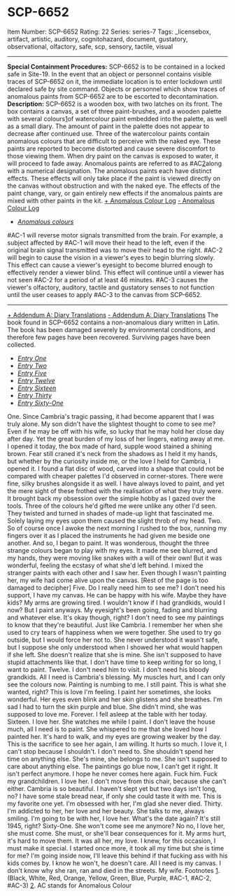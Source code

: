 # SCP-6652
Item Number: SCP-6652
Rating: 22
Series: series-7
Tags: _licensebox, artifact, artistic, auditory, cognitohazard, document, gustatory, observational, olfactory, safe, scp, sensory, tactile, visual

---

**Special Containment Procedures:** SCP-6652 is to be contained in a locked safe in Site-19. In the event that an object or personnel contains visible traces of SCP-6652 on it, the immediate location is to enter lockdown until declared safe by site command. Objects or personnel which show traces of anomalous paints from SCP-6652 are to be escorted to decontamination.
**Description:** SCP-6652 is a wooden box, with two latches on its front. The box contains a canvas, a set of three paint-brushes, and a wooden palette with several colours[1](javascript:;)of watercolour paint embedded into the palette, as well as a small diary. The amount of paint in the palette does not appear to decrease after continued use. Three of the watercolour paints contain anomalous colours that are difficult to perceive with the naked eye. These paints are reported to become distorted and cause severe discomfort to those viewing them. When dry paint on the canvas is exposed to water, it will proceed to fade away.
Anomalous paints are referred to as #AC[2](javascript:;)along with a numerical designation. The anomalous paints each have distinct effects. These effects will only take place if the paint is viewed directly on the canvas without obstruction and with the naked eye. The effects of the paint change, vary, or gain entirely new effects if the anomalous paints are mixed with other paints in the kit.
[\+ Anomalous Colour Log](javascript:;)
[\- Anomalous Colour Log](javascript:;)
  * [_Anomalous colours_](javascript:;)

#AC-1 will reverse motor signals transmitted from the brain. For example, a subject affected by #AC-1 will move their head to the left, even if the original brain signal transmitted was to move their head to the right.
#AC-2 will begin to cause the vision in a viewer's eyes to begin blurring slowly. This effect can cause a viewer's eyesight to become blurred enough to effectively render a viewer blind. This effect will continue until a viewer has not seen #AC-2 for a period of at least 46 minutes.
#AC-3 causes the viewer's olfactory, auditory, tactile and gustatory senses to not function until the user ceases to apply #AC-3 to the canvas from SCP-6652.
* * *
[\+ Addendum A: Diary Translations](javascript:;)
[\- Addendum A: Diary Translations](javascript:;)
The book found in SCP-6652 contains a non-anomalous diary written in Latin. The book has been damaged severely by environmental conditions, and therefore few pages have been recovered. Surviving pages have been collected.
  * [_Entry One_](javascript:;)
  * [_Entry Two_](javascript:;)
  * [_Entry Five_](javascript:;)
  * [_Entry Twelve_](javascript:;)
  * [_Entry Sixteen_](javascript:;)
  * [_Entry Thirty_](javascript:;)
  * [_Entry Sixty-One_](javascript:;)

One.
Since Cambria's tragic passing, it had become apparent that I was truly alone. My son didn't have the slightest thought to come to see me? Even if he may be off with his wife, so lucky that he may hold her close day after day. Yet the great burden of my loss of her lingers, eating away at me. I opened it today, the box made of hard, supple wood stained a shining brown. Fear still craned it's neck from the shadows as I held it my hands, but whether by the curiosity inside me, or the love I held for Cambria, I opened it.
I found a flat disc of wood, carved into a shape that could not be compared with cheaper palettes I'd observed in corner-stores. There were fine, silky brushes alongside it as well. I have always loved to paint, and yet the mere sight of these frothed with the realisation of what they truly were. It brought back my obsession over the simple hobby as I gazed over the tools. Three of the colours he'd gifted me were unlike any other I'd seen. They twisted and turned in shades of made-up light that fascinated me. Solely laying my eyes upon them caused the slight throb of my head.
Two.
So of course once I awoke the next morning I rushed to the box, running my fingers over it as I placed the instruments he had given me beside one another. And so, I began to paint. It was wonderous, thought the three strange colours began to play with my eyes.
It made me see blurred, and my hands, they were moving like snakes with a will of their own! But it was wonderful, feeling the ecstasy of what she'd left behind. I mixed the stranger paints with each other and I saw her. Even though I wasn't painting her, my wife had come alive upon the canvas. [Rest of the page is too damaged to decipher]
Five.
Do I really need him to see me? I don't need his support, I have my canvas. He can be happy with his wife. Maybe they have kids? My arms are growing tired. I wouldn't know if I had grandkids, would I now? But I paint anyways. My eyesight's been going, fading and blurring and whatever else. It's okay though, right? I don't need to see my paintings to know that they're beautiful. Just like Cambria.
I remember her when she used to cry tears of happiness when we were together. She used to try go outside, but I would force her not to. She never understood it wasn't safe, but I suppose she only understood when I showed her what would happen if she left. She doesn't realize that she is mine. She isn't supposed to have stupid attachments like that. I don't have time to keep writing for so long, I want to paint.
Twelve.
I don't need him to visit. I don't need his bloody grandkids. All I need is Cambria's blessing. My muscles hurt, and I can only see the colours now. Painting is numbing to me. I still paint. This is what she wanted, right? This is love I'm feeling. I paint her sometimes, she looks wonderful. Her eyes even blink and her skin glistens and she breathes. I'm sad I had to turn the skin purple and blue. She didn't mind, she was supposed to love me. Forever. I fell asleep at the table with her today.
Sixteen.
I love her. She watches me while I paint. I don't leave the house much, all I need is to paint. She whispered to me that she loved how I painted her. It's hard to walk, and my eyes are growing weaker by the day. This is the sacrifice to see her again, I am willing. It hurts so much. I love it, I can't stop because I shouldn't. I don't need to. She shouldn't spend her time on anything else. She's mine, she belongs to me. She isn't supposed to care about anything else. The paintings go blue now, I can't get it right.
It isn't perfect anymore.
I hope he never comes here again. Fuck him. Fuck my grandchildren. I love her. I don't move from this chair, because she can't either. Cambria is so beautiful. I haven't slept yet but two days isn't long, no? I have some stale bread near, if only she could taste it with me. This is my favorite one yet. I'm obsessed with her, I'm glad she never died.
Thirty.
I'm addicted to her, her love and her beauty. She talks to me, always smiling. I'm going to be with her, I love her. What's the date again? It's still 1945, right?
Sixty-One.
She won't come see me anymore? No no, I love her, she must come. She must, or she'll bear consequences for it. My arms hurt, it's hard to move them. It was all her, my love. I knew, for this occasion, I must make it special. I started once more, it took all my time but she is time for me? I'm going inside now, I'll leave this behind if that fucking ass with his kids comes by. I know he won't, he doesn't care. All I need is my canvas. I don't know why she ran, ran and died in the streets.
My wife.
Footnotes
[1](javascript:;). (Black, White, Red, Orange, Yellow, Green, Blue, Purple, #AC-1, #AC-2, #AC-3)
[2](javascript:;). AC stands for Anomalous Colour